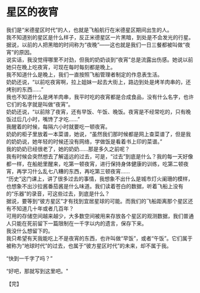 # 星区的夜宵  
  
我们是“米德星区时代”的人，也就是飞船航行在米德星区期间出生的人。  
我不知道别的星区是什么样子，反正米德星区一片黑暗，到处是不会发光的行星。据说，以前的人把黑暗的时间称为“夜晚”——这也就是我们一日三餐都被叫做“夜宵”的原因。  
说实话，我没觉得哪里不对劲，但我的奶奶谈到“夜宵”总是流露出伤感。她说以前她只在晚上吃夜宵，可现在每时每刻都是晚上。  
我不知道什么是晚上，我们一直按照飞船管理者制定的作息表生活。  
奶奶还说，“以前吃夜宵啊，拉上姐妹一起去大街上，路边到处是烤羊肉串的，还烤别的东西......”  
我也不知道什么是烤羊肉串，我平时吃的夜宵都是合成食品，没有什么名字，也许它们的名字就是叫做“夜宵”。  
奶奶还说，“以前除了夜宵，还有早饭、午饭、晚饭。夜宵是不经常吃的，只有晚饭过后几小时，嘴馋了才吃......”  
我醒着的时候，每隔六小时就要吃一顿夜宵。  
奶奶的柜子里放着一本菜谱，她说，“虽然我们那时候都是网上查菜谱了，但是我的奶奶说，她年轻的时候还没有网络，学做饭是看着书上印的菜谱。”  
我的奶奶已经很老了，她的奶奶......那是多久之前呢？  
我有时候会突然想去了解遥远的过去，可是，“过去”到底是什么？我的每一天好像都一样，在船舱里醒来，吃第一顿夜宵，进行保持身体健康的训练，吃第二顿夜宵，再学习什么乱七八糟的东西，再吃第三顿夜宵......  
“历史”这门课上，讲了很多过去的事情，我想象不出什么是城市灯火阑珊的模样，也想象不出沙拉酱番茄酱是什么味道。我们读着苍白的数据，听着飞船上没有的“乐器”的录音，可这些过去，到底是什么？  
据说，要等到“彼方星区”才有找到宜居星球的可能。而我们的飞船距离那个星区还有不知道几十年或者几百年？  
可用的存储空间越来越少，大多数空间被用来存放各个星区的观测数据，我们普通人只能在死前留下一篇限制在一千字以内的遗言，保存下来。  
我没什么想留下的。  
我只希望有天我能吃上不是夜宵的东西，也许叫做“早饭”，或者“午饭”。它们属于被称为“地球时代”的过去，也属于“彼方星区时代”的未来，却不属于我。  
  
“快到一千字了吗？”  
  
“好吧，那就写到这里吧。"  
  
【完】

